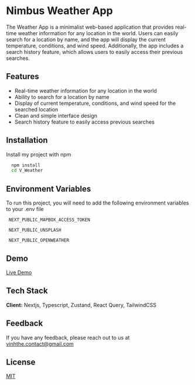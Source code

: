 
# Nimbus Weather App
The Weather App is a minimalist web-based application that provides real-time weather information for any location in the world. Users can easily search for a location by name, and the app will display the current temperature, conditions, and wind speed. Additionally, the app includes a search history feature, which allows users to easily access their previous searches.

## Features

- Real-time weather information for any location in the world
- Ability to search for a location by name
- Display of current temperature, conditions, and wind speed for the searched location
- Clean and simple interface design
- Search history feature to easily access previous searches


## Installation

Install my project with npm

```bash
  npm install
  cd V_Weather
```

## Environment Variables

To run this project, you will need to add the following environment variables to your .env file


` NEXT_PUBLIC_MAPBOX_ACCESS_TOKEN`

` NEXT_PUBLIC_UNSPLASH`

` NEXT_PUBLIC_OPENWEATHER`

## Demo

[Live Demo](https://v-weather.netlify.app/)


## Tech Stack

**Client:** Nextjs, Typescript, Zustand, React Query, TailwindCSS



## Feedback

If you have any feedback, please reach out to us at vinhthe.contact@gmail.com


## License

[MIT](https://choosealicense.com/licenses/mit/)

